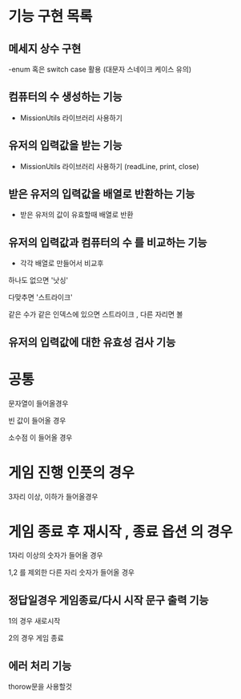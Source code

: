 # 기능 구현 목록

## 메세지 상수 구현

-enum 혹은 switch case 활용 (대문자 스네이크 케이스 유의)

## 컴퓨터의 수 생성하는 기능

- MissionUtils 라이브러리 사용하기

## 유저의 입력값을 받는 기능

- MissionUtils 라이브러리 사용하기 (readLine, print, close)

## 받은 유저의 입력값을 배열로 반환하는 기능

- 받은 유저의 값이 유효할때 배열로 반환

## 유저의 입력값과 컴퓨터의 수 를 비교하는 기능

- 각각 배열로 만들어서 비교후

하나도 없으면 '낫싱'

다맞추면 '스트라이크'

같은 수가 같은 인덱스에 있으면 스트라이크 , 다른 자리면 볼

## 유저의 입력값에 대한 유효성 검사 기능

# 공통

문자열이 들어올경우

빈 값이 들어올 경우

소수점 이 들어올 경우

# 게임 진행 인풋의 경우

3자리 이상, 이하가 들어올경우

# 게임 종료 후 재시작 , 종료 옵션 의 경우

1자리 이상의 숫자가 들어올 경우

1,2 를 제외한 다른 자리 숫자가 들어올 경우

## 정답일경우 게임종료/다시 시작 문구 출력 기능

1의 경우 새로시작

2의 경우 게임 종료

## 에러 처리 기능

thorow문을 사용할것

